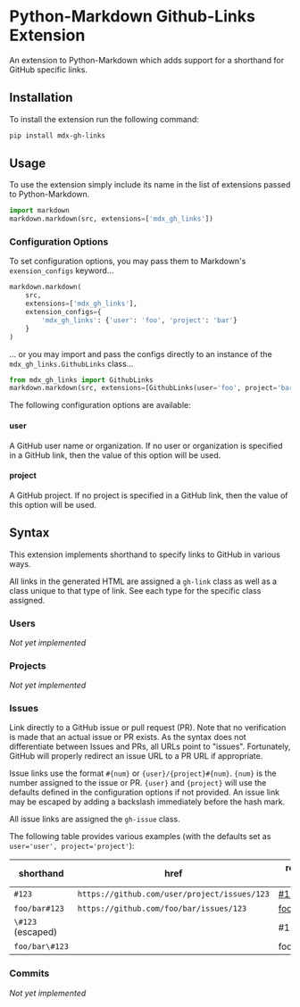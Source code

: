# Python-Markdown Github-Links Extension

An extension to Python-Markdown which adds support for a shorthand for GitHub
specific links.

## Installation

To install the extension run the following command:

```sh
pip install mdx-gh-links
```

## Usage

To use the extension simply include its name in the list of extensions passed to
Python-Markdown.

```python
import markdown
markdown.markdown(src, extensions=['mdx_gh_links'])
```

### Configuration Options

To set configuration options, you may pass them to Markdown's `exension_configs`
keyword...

```python
markdown.markdown(
    src,
    extensions=['mdx_gh_links'],
    extension_configs={
        'mdx_gh_links': {'user': 'foo', 'project': 'bar'}
    }
)
```

... or you may import and pass the configs directly to an instance of the
`mdx_gh_links.GithubLinks` class...

```python
from mdx_gh_links import GithubLinks
markdown.markdown(src, extensions=[GithubLinks(user='foo', project='bar')])
```

The following configuration options are available:

#### user

A GitHub user name or organization. If no user or organization is specified in
a GitHub link, then the value of this option will be used.

#### project

A GitHub project. If no project is specified in a GitHub link, then the value
of this option will be used.

## Syntax

This extension implements shorthand to specify links to GitHub in various ways.

All links in the generated HTML are assigned a `gh-link` class as well as a class
unique to that type of link. See each type for the specific class assigned. 

### Users

*Not yet implemented*

### Projects

*Not yet implemented*

### Issues

Link directly to a GitHub issue or pull request (PR). Note that no verification
is made that an actual issue or PR exists. As the syntax does not differentiate
between Issues and PRs, all URLs point to "issues". Fortunately, GitHub will
properly redirect an issue URL to a PR URL if appropriate.

Issue links use the format `#{num}` or `{user}/{project}#{num}`. `{num}` is the
number assigned to the issue or PR. `{user}` and `{project}` will use the
defaults defined in the configuration options if not provided. An issue link may
be escaped by adding a backslash immediately before the hash mark.

All issue links are assigned the `gh-issue` class.

The following table provides various examples (with the defaults set as
`user='user', project='project'`):

| shorthand         | href                                         | rendered result                                                                     |
| ----------------- | -------------------------------------------- | ----------------------------------------------------------------------------------- |
| `#123`            | `https://github.com/user/project/issues/123` | [#123](https://github.com/user/project/issues/123 "GitHub Issue user/project #123") |
| `foo/bar#123`     | `https://github.com/foo/bar/issues/123`      | [foo/bar#123](https://github.com/foo/bar/issues/123 "GitHub Issue foo/bar #123")    |
| `\#123` (escaped) |                                              | #123                                                                                |
| `foo/bar\#123`    |                                              | foo/bar#123                                                                         |

### Commits

*Not yet implemented*
